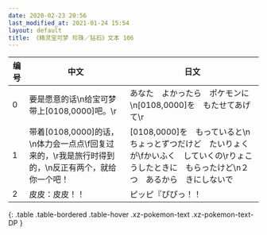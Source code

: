 ```yaml
---
date: 2020-02-23 20:56
last_modified_at: 2021-01-24 15:54
layout: default
title: 《精灵宝可梦 珍珠／钻石》文本 106
---
```

| 编号 | 中文 | 日文 |
| ---- | ---- | ---- |
| 0 | 要是愿意的话\n给宝可梦带上[0108,0000]吧。\r | あなた　よかったら　ポケモンに\n[0108,0000]を　もたせてあげて\r |
| 1 | 带着[0108,0000]的话，\n体力会一点点\f回复过来的，\r我是旅行时得到的，\n反正有两个，就给你一个吧！ | [0108,0000]を　もっていると\nちょっとずつだけど　たいりょくが\fかいふく　していくの\rりょこうしたときに　もらったけど\n２つ　あるから　きにしないで |
| 2 | 皮皮：皮皮！！ | ピッピ『ぴぴっ！！ |
{: .table .table-bordered .table-hover .xz-pokemon-text .xz-pokemon-text-DP }